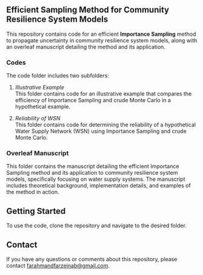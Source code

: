 ## Efficient Sampling Method for Community Resilience System Models
This repository contains code for an efficient **Importance Sampling** method to propagate uncertainty in community resilience system models, along with an overleaf manuscript detailing the method and its application.  

### Codes  
The code folder includes two subfolders:  

1. *Illustrative Example*  
This folder contains code for an illustrative example that compares the efficiency of Importance Sampling and crude Monte Carlo in a hypothetical example.    

2. *Reliability of WSN*  
This folder contains code for determining the reliability of a hypothetical Water Supply Network (WSN) using Importance Sampling and crude Monte Carlo.    

### Overleaf Manuscript
This folder contains the manuscript detailing the efficient Importance Sampling method and its application to community resilience system models, specifically focusing on water supply systems. The manuscript includes theoretical background, implementation details, and examples of the method in action.

## Getting Started
To use the code, clone the repository and navigate to the desired folder.  

## Contact
If you have any questions or comments about this repository, please contact farahmandfarzeinab@gmail.com.
